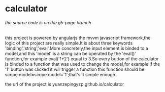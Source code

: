 # calculator
<h6>the source code is on the gh-page brunch</h6>
<p>this project is powered by angularjs the mvvm javascript framework,the logic of this project are really simple.It is about three keywords 'binding','string','eval'.More concretely,the input element is binded to a model,and this 'model' is a string can be operated by the 'eval()' function,for example eval('1+2') equal to 3.So every button of the calculator is binded to a function that was used to change the model,for example if the '1' button was clicked it will trigger a function this function should be scope.model=scope.model+'1';that's it simple enough.
<p>the url of the project is yuanzepingyzp.github.io/calculator</p>
